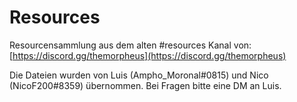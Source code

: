 # Resources
Resourcensammlung aus dem alten #resources Kanal von: [https://discord.gg/themorpheus](https://discord.gg/themorpheus)

Die Dateien wurden von Luis (Ampho_Moronal#0815) und Nico (NicoF200#8359) übernommen. Bei Fragen bitte eine DM an Luis.

